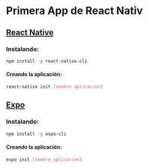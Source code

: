 # Primera App de React Nativ

## [React Native](https://reactnative.dev/)
### Instalando:

```bash
npm install -g react-native-cli
```

#### Creando la aplicación:

```bash
react-native init [nombre_aplicacion]
```
## [Expo](https://expo.dev/)
### Instalando:

```bash
npm install -g expo-cli
```

#### Creando la aplicación:

```bash
expo init [nombre_aplicacion]
```